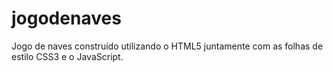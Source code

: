 # jogodenaves
Jogo de naves construído utilizando o HTML5 juntamente com as folhas de estilo CSS3 e o JavaScript.
